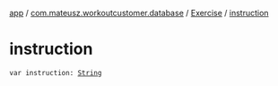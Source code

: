 [app](../../index.md) / [com.mateusz.workoutcustomer.database](../index.md) / [Exercise](index.md) / [instruction](./instruction.md)

# instruction

`var instruction: `[`String`](https://kotlinlang.org/api/latest/jvm/stdlib/kotlin/-string/index.html)